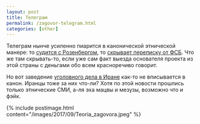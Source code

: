 ```yaml
---
layout: post
title: Телеграм
permalink: /zagovor-telegram.html
categories: [other]
---
```


Телеграм нынче усиленно пиарится в канонической этнической манере: 
то [судится с Розенбергом](https://medium.com/@anton.rozenberg/friendship-betrayal-claims-3f395bcc95fa), 
то [скрывает переписку от ФСБ](https://lenta.ru/news/2017/09/27/durov/). 
Что же там скрывать-то, если уже сам факт выезда основателя проекта из этой страны с деньгами обо всем красноречиво говорит.

Но вот заведение [уголовного дела в Иране](https://zona.media/news/2017/09/26/iran-durov) как-то не вписывается в канон. 
Иранцы тоже за них что-ли? 
Хотя по этой новости прошлись только этнические СМИ, а-ля эха мацвы и мезузы, возможно что и фэйк.

{% include postimage.html content="/images/2017/09/Teoria_zagovora.jpeg" %}
